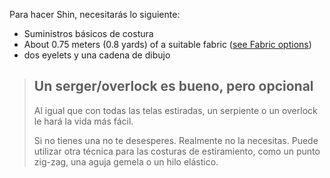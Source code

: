 Para hacer Shin, necesitarás lo siguiente:

- Suministros básicos de costura
- About 0.75 meters (0.8 yards) of a suitable fabric ([see Fabric options](/docs/patterns/shin/fabric))
- dos eyelets y una cadena de dibujo

> ## Un serger/overlock es bueno, pero opcional
> 
> Al igual que con todas las telas estiradas, un serpiente o un overlock le hará la vida más fácil.
> 
> Si no tienes una no te desesperes. Realmente no la necesitas. Puede utilizar otra técnica para las costuras de estiramiento, como un punto zig-zag, una aguja gemela o un hilo elástico.
